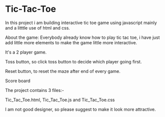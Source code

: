 # Tic-Tac-Toe
In this project i am building interactive tic toe game using javascript mainly and a litttle use of html and css.

About the game:
Everybody already know how to play tic tac toe, i have just add little more elements to make the game little more interactive.

It's a 2 player game.

Toss button, so click toss button to decide which player going first.

Reset button, to reset the maze after end of every game.

Score board 

The project contains 3 files:-

Tic_Tac_Toe.html, Tic_Tac_Toe.js and Tic_Tac_Toe.css

I am not good designer, so please suggest to make it look more attractive.
